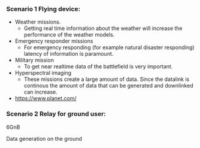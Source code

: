 
### Scenario 1 Flying device: 
- Weather missions.
	- Getting real time information about the weather will increase the performance of the weather models. 
- Emergency responder missions
	- For emergency responding (for example natural disaster responding) latency of information is paramount. 
- Military mission 
	- To get near realtime data of the battlefield is very important. 
- Hyperspectral imaging 
	- These missions create a large amount of data. Since the datalink is continous the amount of data that can be generated and downlinked can increase. 
- https://www.planet.com/

### Scenario 2 Relay for ground user: 
6GnB

Data generation on the ground
